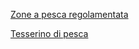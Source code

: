 [Zone a pesca regolamentata]({{site.baseurl}}/schede/zonepescaregolamentata/cittadini/index.html)


[Tesserino di pesca]({{site.baseurl}}/schede/tesserinopesca/cittadini/index.html)

